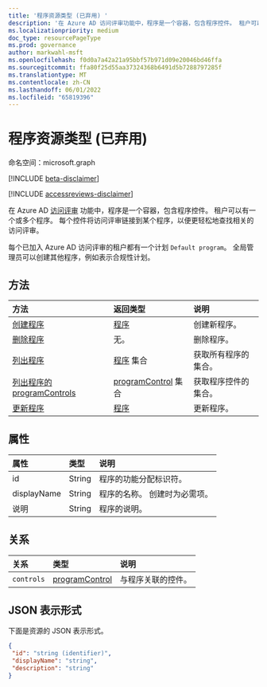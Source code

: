 ```yaml
---
title: '程序资源类型 (已弃用) '
description: '在 Azure AD 访问评审功能中，程序是一个容器，包含程序控件。 租户可以有一个或多个程序。  每个控件将访问评审链接到某个程序，以便更轻松地查找相关的访问评审。  '
ms.localizationpriority: medium
doc_type: resourcePageType
ms.prod: governance
author: markwahl-msft
ms.openlocfilehash: f0d0a7a42a21a95bbf57b971d09e20046bd46ffa
ms.sourcegitcommit: ffa80f25d55aa37324368b6491d5b7288797285f
ms.translationtype: MT
ms.contentlocale: zh-CN
ms.lasthandoff: 06/01/2022
ms.locfileid: "65819396"
---
```

# <a name="program-resource-type-deprecated"></a>程序资源类型 (已弃用) 

命名空间：microsoft.graph

[!INCLUDE [beta-disclaimer](../../includes/beta-disclaimer.md)]

[!INCLUDE [accessreviews-disclaimer](../../includes/accessreviews-disclaimer.md)]

在 Azure AD [访问评审](accessreviews-root.md) 功能中，程序是一个容器，包含程序控件。 租户可以有一个或多个程序。  每个控件将访问评审链接到某个程序，以便更轻松地查找相关的访问评审。  

每个已加入 Azure AD 访问评审的租户都有一个计划 `Default program`。  全局管理员可以创建其他程序，例如表示合规性计划。 


## <a name="methods"></a>方法

| 方法           | 返回类型    |说明|
|:---------------|:--------|:----------|
|[创建程序](../api/program-create.md) |   [程序](program.md)   |   创建新程序。|
|[删除程序](../api/program-delete.md) |   无。   |   删除程序。|
|[列出程序](../api/program-list.md) |  [程序](program.md) 集合|   获取所有程序的集合。|
|[列出程序的 programControls](../api/program-listcontrols.md) |      [programControl](programcontrol.md) 集合| 获取程序控件的集合。|
|[更新程序](../api/program-update.md) |   [程序](program.md)|  更新程序。|

## <a name="properties"></a>属性
| 属性     | 类型   |说明|
|:---------------|:--------|:----------|
| id                        |String                              |  程序的功能分配标识符。                    |
| displayName               |String                              |  程序的名称。  创建时为必需项。                  |
| 说明               |String                              |  程序的说明。           |

## <a name="relationships"></a>关系
| 关系 | 类型   |说明|
|:---------------|:--------|:----------|
| `controls`                  |[programControl](programcontrol.md) | 与程序关联的控件。 |

## <a name="json-representation"></a>JSON 表示形式

下面是资源的 JSON 表示形式。

<!-- {
  "blockType": "resource",
  "optionalProperties": [

  ],
  "keyProperty": "id",
  "@odata.type": "microsoft.graph.program"
}-->

```json
{
 "id": "string (identifier)",
 "displayName": "string",
 "description": "string"
}

```

<!--
{
  "type": "#page.annotation",
  "description": "program resource",
  "keywords": "",
  "section": "documentation",
  "tocPath": "",
  "suppressions": []
}
-->


